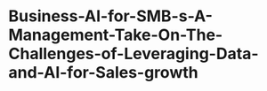 # Business-AI-for-SMB-s-A-Management-Take-On-The-Challenges-of-Leveraging-Data-and-AI-for-Sales-growth